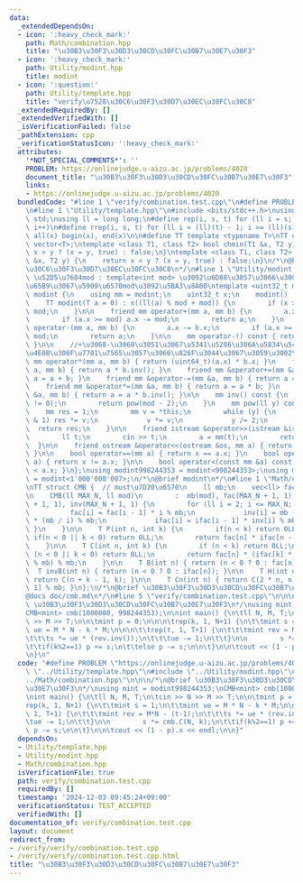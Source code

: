 ```yaml
---
data:
  _extendedDependsOn:
  - icon: ':heavy_check_mark:'
    path: Math/combination.hpp
    title: "\u30B3\u30F3\u30D3\u30CD\u30FC\u30B7\u30E7\u30F3"
  - icon: ':heavy_check_mark:'
    path: Utility/modint.hpp
    title: modint
  - icon: ':question:'
    path: Utility/template.hpp
    title: "verify\u7528\u30C6\u30F3\u30D7\u30EC\u30FC\u30C8"
  _extendedRequiredBy: []
  _extendedVerifiedWith: []
  _isVerificationFailed: false
  _pathExtension: cpp
  _verificationStatusIcon: ':heavy_check_mark:'
  attributes:
    '*NOT_SPECIAL_COMMENTS*': ''
    PROBLEM: https://onlinejudge.u-aizu.ac.jp/problems/4020
    document_title: "\u30B3\u30F3\u30D3\u30CD\u30FC\u30B7\u30E7\u30F3"
    links:
    - https://onlinejudge.u-aizu.ac.jp/problems/4020
  bundledCode: "#line 1 \"verify/combination.test.cpp\"\n#define PROBLEM \"https://onlinejudge.u-aizu.ac.jp/problems/4020\"\
    \n#line 1 \"Utility/template.hpp\"\n#include <bits/stdc++.h>\nusing namespace\
    \ std;\nusing ll = long long;\n#define rep(i, s, t) for (ll i = s; i < (ll)(t);\
    \ i++)\n#define rrep(i, s, t) for (ll i = (ll)(t) - 1; i >= (ll)(s); i--)\n#define\
    \ all(x) begin(x), end(x)\n\n#define TT template <typename T>\nTT using vec =\
    \ vector<T>;\ntemplate <class T1, class T2> bool chmin(T1 &x, T2 y) {\n    return\
    \ x > y ? (x = y, true) : false;\n}\ntemplate <class T1, class T2> bool chmax(T1\
    \ &x, T2 y) {\n    return x < y ? (x = y, true) : false;\n}\n/*\n@brief verify\u7528\
    \u30C6\u30F3\u30D7\u30EC\u30FC\u30C8\n*/\n#line 1 \"Utility/modint.hpp\"\n\n//\
    \ \u52D5\u7684mod : template<int mod> \u3092\u6D88\u3057\u3066\u3001\u4E0A\u306E\
    \u65B9\u3067\u5909\u6570mod\u3092\u5BA3\u8A00\ntemplate <uint32_t mod> struct\
    \ modint {\n    using mm = modint;\n    uint32_t x;\n    modint() : x(0) {}\n\
    \    TT modint(T a = 0) : x((ll(a) % mod + mod)) {\n        if (x >= mod) x -=\
    \ mod;\n    }\n\n    friend mm operator+(mm a, mm b) {\n        a.x += b.x;\n\
    \        if (a.x >= mod) a.x -= mod;\n        return a;\n    }\n    friend mm\
    \ operator-(mm a, mm b) {\n        a.x -= b.x;\n        if (a.x >= mod) a.x +=\
    \ mod;\n        return a;\n    }\n\n    mm operator-() const { return mod - x;\
    \ }\n\n    //+\u3068-\u3060\u3051\u3067\u5341\u5206\u306A\u5834\u5408\u3001\u4EE5\
    \u4E0B\u306F\u7701\u7565\u3057\u3066\u826F\u3044\u3067\u3059\u3002\n\n    friend\
    \ mm operator*(mm a, mm b) { return (uint64_t)(a.x) * b.x; }\n    friend mm operator/(mm\
    \ a, mm b) { return a * b.inv(); }\n    friend mm &operator+=(mm &a, mm b) { return\
    \ a = a + b; }\n    friend mm &operator-=(mm &a, mm b) { return a = a - b; }\n\
    \    friend mm &operator*=(mm &a, mm b) { return a = a * b; }\n    friend mm &operator/=(mm\
    \ &a, mm b) { return a = a * b.inv(); }\n\n    mm inv() const {\n        assert(x\
    \ != 0);\n        return pow(mod - 2);\n    }\n    mm pow(ll y) const {\n    \
    \    mm res = 1;\n        mm v = *this;\n        while (y) {\n            if (y\
    \ & 1) res *= v;\n            v *= v;\n            y /= 2;\n        }\n      \
    \  return res;\n    }\n\n    friend istream &operator>>(istream &is, mm &a) {\n\
    \        ll t;\n        cin >> t;\n        a = mm(t);\n        return is;\n  \
    \  }\n\n    friend ostream &operator<<(ostream &os, mm a) { return os << a.x;\
    \ }\n\n    bool operator==(mm a) { return x == a.x; }\n    bool operator!=(mm\
    \ a) { return x != a.x; }\n\n    bool operator<(const mm &a) const { return x\
    \ < a.x; }\n};\nusing modint998244353 = modint<998244353>;\nusing modint1000000007\
    \ = modint<1'000'000'007>;\n/*\n@brief modint\n*/\n#line 1 \"Math/combination.hpp\"\
    \nTT struct CMB {  // must\u7D20\u6570\n    ll mb;\n    vec<ll> fac, ifac, inv;\n\
    \n    CMB(ll MAX_N, ll mod)\n        :  mb(mod), fac(MAX_N + 1, 1), ifac(MAX_N\
    \ + 1, 1), inv(MAX_N + 1, 1) {\n        for (ll i = 2; i <= MAX_N; i++) {\n  \
    \          fac[i] = fac[i - 1] * i % mb;\n            inv[i] = mb - inv[mb % i]\
    \ * (mb / i) % mb;\n            ifac[i] = ifac[i - 1] * inv[i] % mb;\n       \
    \ }\n    }\n\n    T P(int n, int k) {\n        if(n < k) return 0LL;\n       \
    \ if(n < 0 || k < 0) return 0LL;\n        return fac[n] * ifac[n - k] % mb;\n\
    \    }\n\n    T C(int n, int k) {\n        if (n < k) return 0LL;\n        if\
    \ (n < 0 || k < 0) return 0LL;\n        return fac[n] * (ifac[k] * ifac[n - k]\
    \ % mb) % mb;\n    }\n\n    T B(int n) { return (n < 0 ? 0 : fac[n]); }\n\n  \
    \  T invB(int n) { return (n < 0 ? 0 : ifac[n]); }\n\n    T H(int n, int k) {\
    \ return C(n + k - 1, k); }\n\n    T Cn(int n) { return C(2 * n, n) * inv[n +\
    \ 1] % mb; }\n};\n/*\n@brief \u30B3\u30F3\u30D3\u30CD\u30FC\u30B7\u30E7\u30F3\n\
    @docs doc/cmb.md\n*/\n#line 5 \"verify/combination.test.cpp\"\n\n\n/*\n@brief\
    \ \u30B3\u30F3\u30D3\u30CD\u30FC\u30B7\u30E7\u30F3\n*/\nusing mint = modint998244353;\n\
    CMB<mint> cmb(1000000, 998244353);\n\nint main() {\n\tll N, M, T;\n\tcin >> N\
    \ >> M >> T;\n\n\tmint p = 0;\n\n\n\trep(k, 1, N+1) {\n\t\tmint s = 1;\n\t\tmint\
    \ ue = M * N - k * M;\n\n\n\t\trep(t, 1, T+1) {\n\t\t\tmint rev = M*N - (t-1);\n\
    \t\t\ts *= ue * (rev.inv());\n\t\t\tue -= 1;\n\t\t}\n\n        s *= cmb.C(N, k);\n\
    \t\tif(k%2==1) p += s;\n\t\telse p -= s;\n\n\t}\n\n\tcout << (1 - p).x << endl;\n\
    \n}\n"
  code: "#define PROBLEM \"https://onlinejudge.u-aizu.ac.jp/problems/4020\"\n#include\
    \ \"../Utility/template.hpp\"\n#include \"../Utility/modint.hpp\"\n#include \"\
    ../Math/combination.hpp\"\n\n\n/*\n@brief \u30B3\u30F3\u30D3\u30CD\u30FC\u30B7\
    \u30E7\u30F3\n*/\nusing mint = modint998244353;\nCMB<mint> cmb(1000000, 998244353);\n\
    \nint main() {\n\tll N, M, T;\n\tcin >> N >> M >> T;\n\n\tmint p = 0;\n\n\n\t\
    rep(k, 1, N+1) {\n\t\tmint s = 1;\n\t\tmint ue = M * N - k * M;\n\n\n\t\trep(t,\
    \ 1, T+1) {\n\t\t\tmint rev = M*N - (t-1);\n\t\t\ts *= ue * (rev.inv());\n\t\t\
    \tue -= 1;\n\t\t}\n\n        s *= cmb.C(N, k);\n\t\tif(k%2==1) p += s;\n\t\telse\
    \ p -= s;\n\n\t}\n\n\tcout << (1 - p).x << endl;\n\n}"
  dependsOn:
  - Utility/template.hpp
  - Utility/modint.hpp
  - Math/combination.hpp
  isVerificationFile: true
  path: verify/combination.test.cpp
  requiredBy: []
  timestamp: '2024-12-03 09:45:24+09:00'
  verificationStatus: TEST_ACCEPTED
  verifiedWith: []
documentation_of: verify/combination.test.cpp
layout: document
redirect_from:
- /verify/verify/combination.test.cpp
- /verify/verify/combination.test.cpp.html
title: "\u30B3\u30F3\u30D3\u30CD\u30FC\u30B7\u30E7\u30F3"
---
```


